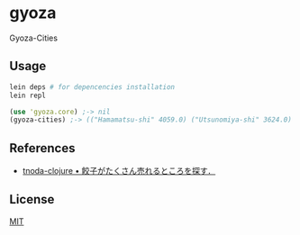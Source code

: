 # gyoza

Gyoza-Cities

## Usage

```sh
lein deps # for depencencies installation
lein repl
```

```clojure
(use 'gyoza.core) ;-> nil
(gyoza-cities) ;-> (("Hamamatsu-shi" 4059.0) ("Utsunomiya-shi" 3624.0) ("Kyoto-shi" 2529.0) ("Shizuoka-shi" 2052.0) ("Otsu-shi" 1976.0))
```

## References

* [tnoda-clojure &bull; 餃子がたくさん売れるところを探す．](http://tnoda-clojure.tumblr.com/post/47473997856/searching-gyoza-town-in-japan)

## License

[MIT](http://opensource.org/licenses/MIT)
